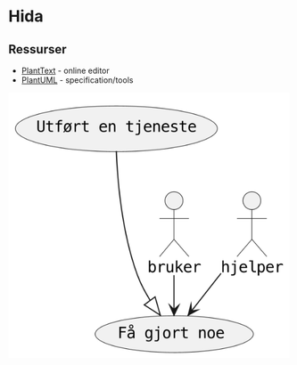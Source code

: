 # Hida

## Ressurser

- [PlantText](https://www.planttext.com) - online editor
- [PlantUML](https://plantuml.com/) - specification/tools

![use case example|300](usecase.png)  
